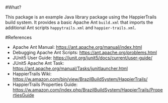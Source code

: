 #What?

This package is an example Java library package using the HappierTrails build system. It provides a basic Apache Ant `build.xml` that imports the additional Ant scripts `happytrails.xml` and `happier-trails.xml`.

#References
* Apache Ant Manual: https://ant.apache.org/manual/index.html
* Debugging Apache Ant Scripts: https://ant.apache.org/problems.html
* JUnit5 User Guide: https://junit.org/junit5/docs/current/user-guide/
* JUnit5 Apache Ant Task: https://ant.apache.org/manual/Tasks/junitlauncher.html
* HappierTrails Wiki: https://w.amazon.com/bin/view/BrazilBuildSystem/HappierTrails/
* HappierTrails Properties Guide: https://w.amazon.com/index.php/BrazilBuildSystem/HappierTrails/PropertiesGuide
